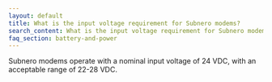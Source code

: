 ```yaml
---
layout: default
title: What is the input voltage requirement for Subnero modems?
search_content: What is the input voltage requirement for Subnero modems?
faq_section: battery-and-power
---
```


Subnero modems operate with a nominal input voltage of 24 VDC, with an acceptable range of 22-28 VDC.
